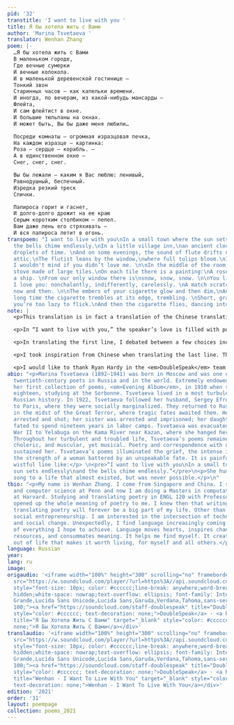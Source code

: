 ```yaml
---
pid: '32'
transtitle: 'I want to live with you '
title: Я бы хотела жить с Вами
author: 'Marina Tsvetaeva '
translator: Wenhan Zhang
poem: |-
  …Я бы хотела жить с Вами
  В маленьком городе,
  Где вечные сумерки
  И вечные колокола.
  И в маленькой деревенской гостинице —
  Тонкий звон
  Старинных часов — как капельки времени.
  И иногда, по вечерам, из какой-нибудь мансарды —
  Флейта,
  И сам флейтист в окне.
  И большие тюльпаны на окнах.
  И может быть, Вы бы даже меня любили…

  Посреди комнаты — огромная изразцовая печка,
  На каждом изразце — картинка:
  Роза — сердце — корабль. —
  А в единственном окне —
  Снег, снег, снег.

  Вы бы лежали — каким я Вас люблю: ленивый,
  Равнодушный, беспечный.
  Изредка резкий треск
  Спички.

  Папироса горит и гаснет,
  И долго-долго дрожит на ее краю
  Серым коротким столбиком — пепел.
  Вам даже лень его стряхивать —
  И вся папироса летит в огонь.
transpoem: "I want to live with you\nIn a small town where the sun sets endlessly\nand
  the bells chime endlessly.\nIn a little village inn,\nan ancient clock counts delicately,\nthe
  droplets of time. \nAnd on some evenings, the sound of flute drifts down from the
  attic.\nThe flutist leans by the window,\nwhere full tulips bloom.\nIn that moment,
  I wouldn't mind if you didn’t love me. \n\nIn the middle of the room, there is a
  stove made of large tiles.\nOn each tile there is a painting:\nA rose, a heart,
  a ship. \nFrom our only window there is\nsnow, snow, snow. \n\nYou lie just as how
  I love you: nonchalantly, indifferently, carelessly. \nA match scratches the silence
  now and then. \n\nThe embers of your cigarette glow and then dim,\nAnd for a long,
  long time the cigarette trembles at its edge, trembling. \nShort, gray, white ashes,\nthat
  you’re too lazy to flick.\nAnd then the cigarette flies, dancing into the fire."
note: |
  <p>This translation is in fact a translation of the Chinese translation of the original Russian poem. I innovate as such because through the brief and delicate Chinese language, a kind of powerful yet wistful voice emerges from Tsvetaeva’s poems that I did not discern in the English versions. Like I wrote in the essay “The New Flowers of Language,” meanings are often consummated in other languages that the poet did not even know about. Through Chinese, I saw how powerfully and distinctly Tsvetaeva loved and I fell in love with that.</p>

  <p>In “I want to live with you,” the speaker’s love is filled with power and agency, as well as vulnerability and longing. She is not a devoted Petrarchan lover who withers in unrequited love, but a brave warrior who aspires to love. She loves him because she loves life, she loves love and she loves herself. “In that moment, I wouldn’t mind if you didn’t love me.“ is so wonderfully transient, nonchalant, and wistful.</p>

  <p>In translating the first line, I debated between a few choices including “I’d like to live with you,” “I want to spend my life with you” and “I want to live with you.” I chose the last for a childlike yet noncommittal insistence. The first line is the essence and the premise of the whole poem. The speaker loves him and makes a life out of this love, but ultimately, her love rests on her choice and not on his choice. She wants to live in that small town with love, instead of live anywhere else with him.</p>

  <p>I took inspiration from Chinese when translating the last line. There is a phrase in Chinese that translates as “flying moth dashes into the fire,” describing the dogged and death-seeking pursuit of an ideal. In my translation, I added the “dancing” imagery in “the cigarette flies, dancing into the fire,” imbuing the cigarette with life and agency. The cigarette is also a metaphor for the speaker, who knocks her fragile self against life and love, passionately and nonchalantly. Love means everything in the world, or nothing at all.</p>

  <p>I would like to thank Ryan Hardy in the <em>DoubleSpeak</em> team for illuminating features of Russian that really helped in my revision of the translation.</p>
abio: "<p>Marina Tsvetaeva (1892–1941) was born in Moscow and was one of the best
  twentieth-century poets in Russia and in the world. Extremely endowed, she published
  her first collection of poems, <em>Evening Album</em>, in 1910 when she was just
  eighteen, studying at the Sorbonne. Tsvetaeva lived in a most turbulent time in
  Russian history. In 1922, Tsvetaeva followed her husband, Sergey Efron, and emigrated
  to Paris, where they were socially marginalized. They returned to Russia in 1937
  in the midst of the Great Terror, where tragic fates awaited them. Her husband was
  arrested and shot; her sister was arrested and imprisoned; her daughter was arrested,
  fated to spend nineteen years in labor camps. Tsvetaeva was evacuated during World
  War II to Yelabuga on the Kama River near Kazan, where she hanged herself in 1941.
  Throughout her turbulent and troubled life, Tsvetaeva’s poems remained passionate,
  choleric, and muscular, yet musical. Poetry and correspondence with other poets
  sustained her. Tsvetaeva’s poems illuminated the grief, the intense inner life and
  the strength of a woman battered by an unspeakable fate. It is painful to read a
  wistful line like:</p> \n<pre>“I want to live with you\nIn a small town where the
  sun sets endlessly\nand the bells chime endlessly.”</pre>\n<p>She hums a tender
  song to a life that almost existed, but was never possible.</p>\n"
tbio: "<p>My name is Wenhan Zhang. I come from Singapore and China. I studied philosophy
  and computer science at Penn and now I am doing a Masters in computational science
  at Harvard. Studying and translating poetry in ENGL 120 with Professor Taije Silverman
  opened up the whole meaning of poetry to me. I knew then that writing, reading and
  translating poetry will forever be a big part of my life. Other than poetry, I love
  social entrepreneurship. I am interested in the intersection of technology, business
  and social change. Unexpectedly, I find language increasingly coming to the center
  of everything I hope to achieve. Language moves hearts, inspires changes, connects
  resources, and consummates meaning. It helps me find myself. It creates a performance
  out of life that makes it worth living, for myself and all others.</p>"
language: Russian
year: 
lang: ru
image: 
origaudio: '<iframe width="100%" height="300" scrolling="no" frameborder="no" allow="autoplay"
  src="https://w.soundcloud.com/player/?url=https%3A//api.soundcloud.com/tracks/1225689253%3Fsecret_token%3Ds-ALPYJAsei08&color=%23ff5500&auto_play=false&hide_related=false&show_comments=true&show_user=true&show_reposts=false&show_teaser=true&visual=true"></iframe><div
  style="font-size: 10px; color: #cccccc;line-break: anywhere;word-break: normal;overflow:
  hidden;white-space: nowrap;text-overflow: ellipsis; font-family: Interstate,Lucida
  Grande,Lucida Sans Unicode,Lucida Sans,Garuda,Verdana,Tahoma,sans-serif;font-weight:
  100;"><a href="https://soundcloud.com/staff-doublespeak" title="DoubleSpeak" target="_blank"
  style="color: #cccccc; text-decoration: none;">DoubleSpeak</a> · <a href="https://soundcloud.com/staff-doublespeak/ya-by-khotela-zhit-s-vami/s-ALPYJAsei08"
  title="Я Бы Хотела Жить С Вами" target="_blank" style="color: #cccccc; text-decoration:
  none;">Я Бы Хотела Жить С Вами</a></div>'
translaudio: '<iframe width="100%" height="300" scrolling="no" frameborder="no" allow="autoplay"
  src="https://w.soundcloud.com/player/?url=https%3A//api.soundcloud.com/tracks/1225689283%3Fsecret_token%3Ds-qTwwO9uKk9u&color=%23ff5500&auto_play=false&hide_related=false&show_comments=true&show_user=true&show_reposts=false&show_teaser=true&visual=true"></iframe><div
  style="font-size: 10px; color: #cccccc;line-break: anywhere;word-break: normal;overflow:
  hidden;white-space: nowrap;text-overflow: ellipsis; font-family: Interstate,Lucida
  Grande,Lucida Sans Unicode,Lucida Sans,Garuda,Verdana,Tahoma,sans-serif;font-weight:
  100;"><a href="https://soundcloud.com/staff-doublespeak" title="DoubleSpeak" target="_blank"
  style="color: #cccccc; text-decoration: none;">DoubleSpeak</a> · <a href="https://soundcloud.com/staff-doublespeak/wenhan-i-want-to-live-with-you/s-qTwwO9uKk9u"
  title="Wenhan - I Want To Live With You" target="_blank" style="color: #cccccc;
  text-decoration: none;">Wenhan - I Want To Live With You</a></div>'
edition: '2021'
order: '31'
layout: poempage
collection: poems_2021
---
```

